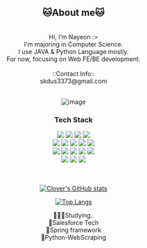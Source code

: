
<div align=center>
<h2>🐱About me🐱</h2><br>
  Hi, I’m Nayeon :> <br>
  I'm majoring in Computer Science.<br>
  I use JAVA & Python Language mostly.<br>
  For now, focusing on Web FE/BE development.<br>
  <br>
  ::Contact Info:: <br> skdus3373@gmail.com <br>
<br>
  
![image](https://github.com/Clover0817/Clover0817/assets/77714668/01ac6d7d-916d-41c7-8978-097f02208267)

</div>
<div align=center>
	<h3> Tech Stack </h3>
</div>
<div align="center">
<img src="https://img.shields.io/badge/C-A8B9CC?style=flat-square&logo=C&logoColor=white"/>
<img src="https://img.shields.io/badge/Java-007396?style=flat&logo=Conda-Forge&logoColor=white" />
<img src="https://img.shields.io/badge/Python-3776AB?style=flat-square&logo=Python&logoColor=white"/>
<img src="https://img.shields.io/badge/Salesforce-00A1E0?style=flat-square&logo=Salesforce&logoColor=white"/>
<br>
<img src="https://img.shields.io/badge/Spring-6DB33F?style=flat&logo=Spring&logoColor=white" />
<img src="https://img.shields.io/badge/Spring Boot-6DB33F?style=flat-square&logo=Spring Boot&logoColor=white"/>
<img src="https://img.shields.io/badge/Oracle%20SQL-F80000?style=flat&logo=Oracle&logoColor=white" />
<img src="https://img.shields.io/badge/PostgreSQL-4169E1?style=flat-square&logo=PostgreSQL&logoColor=white"/>
<img src="https://img.shields.io/badge/MariaDB-003545?style=flat&logo=MariaDB&logoColor=white" />
<br>
<img src="https://img.shields.io/badge/HTML5-E34F26?style=flat-square&logo=CSS3&logoColor=white"/>
<img src="https://img.shields.io/badge/CSS3-1572B6?style=flat-square&logo=CSS3&logoColor=white"/>
<img src="https://img.shields.io/badge/JavaScript-F7DF1E?style=flat&logo=JavaScript&logoColor=white" />
<img src="https://img.shields.io/badge/Swift-F05138?style=flat-square&logo=Swift&logoColor=white"/>
<img src="https://img.shields.io/badge/Linux-FCC624?style=flat&logo=Linux&logoColor=white" />

<br>
<img src="https://img.shields.io/badge/Eclipse-2C2255?style=flat-square&logo=Eclipse&logoColor=white"/>
<img src="https://img.shields.io/badge/VSCode-007ACC?style=flat-square&logo=Visual Studio Code&logoColor=white"/>
<img src="https://img.shields.io/badge/VS-5C2D91?style=flat-square&logo=Visual Studio&logoColor=white"/>

</div>
<br>
<br>

<div align=center>

[![Clover's GitHub stats](https://github-readme-stats.vercel.app/api?username=Clover0817)](https://github.com/Clover0817/github-readme-stats)

[![Top Langs](https://github-readme-stats.vercel.app/api/top-langs/?username=Clover0817)](https://github.com/Clover0817/github-readme-stats)

</div>

<div align=center>
🧘🏻‍♂️Studying..
<br>
🖤Salesforce Tech
<br>
🖤Spring framework
<br>
🖤Python-WebScraping
</div>
